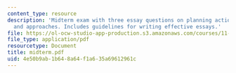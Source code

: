 ```yaml
---
content_type: resource
description: 'Midterm exam with three essay questions on planning action: dilemmas
  and approaches. Includes guidelines for writing effective essays.'
file: https://ol-ocw-studio-app-production.s3.amazonaws.com/courses/11-201-gateway-planning-action-fall-2007/4e50b9ab1b648a64f1a635a69612961c_midterm.pdf
file_type: application/pdf
resourcetype: Document
title: midterm.pdf
uid: 4e50b9ab-1b64-8a64-f1a6-35a69612961c
---
```


